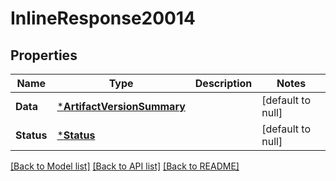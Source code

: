 # InlineResponse20014

## Properties
Name | Type | Description | Notes
------------ | ------------- | ------------- | -------------
**Data** | [***ArtifactVersionSummary**](ArtifactVersionSummary.md) |  | [default to null]
**Status** | [***Status**](Status.md) |  | [default to null]

[[Back to Model list]](../README.md#documentation-for-models) [[Back to API list]](../README.md#documentation-for-api-endpoints) [[Back to README]](../README.md)

